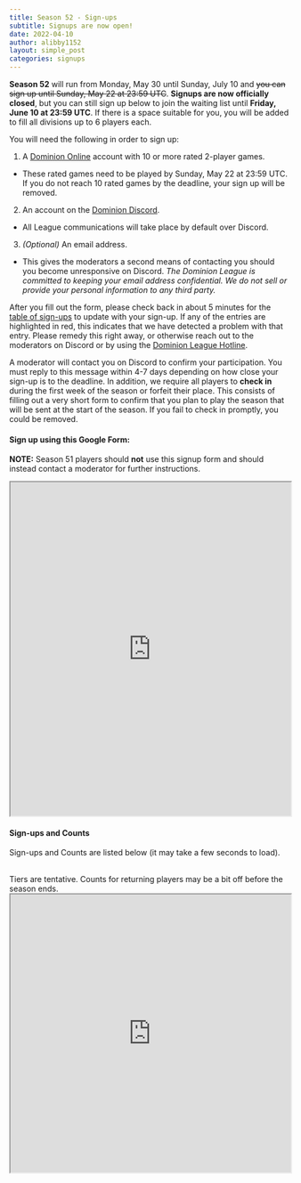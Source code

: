 ```yaml
---
title: Season 52 - Sign-ups
subtitle: Signups are now open!
date: 2022-04-10
author: alibby1152
layout: simple_post
categories: signups
---
```

**Season 52** will run from Monday, May 30 until Sunday, July 10 and ~~you can sign up until Sunday, May 22 at 23:59 UTC~~. **Signups are now officially closed**, but you can still sign up below to join the waiting list until **Friday, June 10 at 23:59 UTC**. If there is a space suitable for you, you will be added to fill all divisions up to 6 players each.

You will need the following in order to sign up:

1. A [Dominion Online](https://dominion.games) account with 10 or more rated 2-player games.
- These rated games need to be played by Sunday, May 22 at 23:59 UTC. If you do not reach 10 rated games by the deadline, your sign up will be removed.
2. An account on the [Dominion Discord](https://discord.gg/vMmmMBu).
- All League communications will take place by default over Discord.
3. *(Optional)* An email address.
- This gives the moderators a second means of contacting you should you become unresponsive on Discord. *The Dominion League is committed to keeping your email address confidential. We do not sell or provide your personal information to any third party.*

After you fill out the form, please check back in about 5 minutes for the [table of sign-ups](#sign-ups-and-counts) to update with your sign-up. If any of the entries are highlighted in red, this indicates that we have detected a problem with that entry. Please remedy this right away, or otherwise reach out to the moderators on Discord or by using the [Dominion League Hotline](http://dominionleague.org/hotline).

A moderator will contact you on Discord to confirm your participation. You must reply to this message within 4-7 days depending on how close your sign-up is to the deadline. In addition, we require all players to **check in** during the first week of the season or forfeit their place. This consists of filling out a very short form to confirm that you plan to play the season that will be sent at the start of the season. If you fail to check in promptly, you could be removed.

#### Sign up using this Google Form:

**NOTE:** Season 51 players should **not** use this signup form and should instead contact a moderator for further instructions.
<br>

<div class="sheets">
<iframe src="https://docs.google.com/forms/d/e/1FAIpQLSf6w--md2GWzqhAdJFnfKmBXAnSbABJbZEQaVi-I7-1mZ1Q5w/viewform?embedded=true" width="100%" height="600">Loading…</iframe>
</div>

#### Sign-ups and Counts

Sign-ups and Counts are listed below (it may take a few seconds to load).
<br>
Tiers are tentative. Counts for returning players may be a bit off before the season ends.

<div class="sheets">
  <iframe src="https://docs.google.com/spreadsheets/d/1hPUwmyUGZZBO3Z5aijBM91VPhesESgBX5N4bu6epVZc/pubhtml" height="500" width="100%">Loading...</iframe>
</div>
